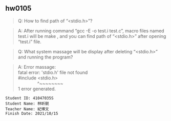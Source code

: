 ## hw0105

> Q: How to find path of “<stdio.h>”?

> A: After running command “gcc -E -o test.i test.c”, macro files named test.i will be make , and you can find path of “<stdio.h>” after opening “test.i” file.

> Q: What system massage will be display after deleting “<stdio.h>” and running the program?

> A: Error massage: \
fatal error: 'stdio.h' file not found \
#include <stdio.h> \
&emsp;&emsp;&emsp;&emsp; ^~~~~~~~~ \
1 error generated.

```
Student ID: 41047035S
Student Name: 林昕鋭
Teacher Name: 紀博文
Finish Date: 2021/10/15
```